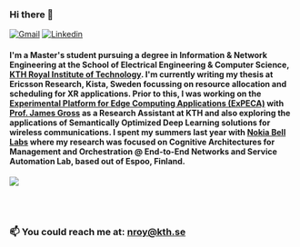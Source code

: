 ### Hi there 👋


[![Gmail](https://img.shields.io/badge/-Gmail-c14438?style=flat&logo=Gmail&logoColor=white&link=mailto:neelabhro16171@iiitd.ac.in)](mailto:neelabhro16171@iiitd.ac.in)
[![Linkedin](https://img.shields.io/badge/-LinkedIn-0077B5?style=flat&logo=Linkedin&logoColor=white&link=https://www.linkedin.com/in/neelabhro-roy)](https://www.linkedin.com/in/neelabhro-roy)


#### I'm a Master's student pursuing a degree in Information & Network Engineering at the School of Electrical Engineering & Computer Science, [KTH Royal Institute of Technology](https://www.kth.se/en). I'm currently writing my thesis at Ericsson Research, Kista, Sweden focussing on resource allocation and scheduling for XR applications. Prior to this, I was working on the [Experimental Platform for Edge Computing Applications (ExPECA)](https://www.jamesgross.org/research/expeca/) with [Prof. James Gross](https://www.kth.se/profile/jamesgr) as a Research Assistant at KTH and also exploring the applications of Semantically Optimized Deep Learning solutions for wireless communications. I spent my summers last year with [Nokia Bell Labs](https://www.bell-labs.com/#gref) where my research was focused on Cognitive Architectures for Management and Orchestration @ End-to-End Networks and Service Automation Lab, based out of Espoo, Finland.

<a href="https://github.com/neelabhro/github-readme-stats">
  <img align="center" src="https://github-readme-stats.vercel.app/api?username=neelabhro&show_icons=true&theme=dark&show=stars&include_all_commits=true" />
</a>

<br></br>
### 📫 You could reach me at: nroy@kth.se 
